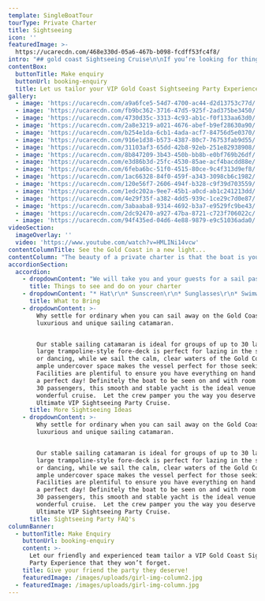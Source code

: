 ```yaml
---
template: SingleBoatTour
tourType: Private Charter
title: Sightseeing
icon: ''
featuredImage: >-
  https://ucarecdn.com/468e330d-05a6-467b-b098-fcdff53fc4f8/
intro: "## gold coast Sightseeing Cruise\n\nIf you’re looking for things to do on the Gold Coast, we invite you on a unique Gold Coast experience... sailing the calm, clear waters of the Gold Coast Broadwater aboard a beautiful sailing catamaran. \r\n\nWith 2 boats available for private charter, and catering for groups of 2-50 guests, our private sightseeing charters are ideal for families, colleagues and friends looking to explore the area and see the Gold Coast from a different perspective.   \n\nWhether you are a Gold Coast local or on vacation as an international visitor, experiencing the many attractions on the Gold Coast Broadwater from a luxury catamaran is the perfect way to make a memorable experience for your group!"
contentBox:
  buttonTitle: Make enquiry
  buttonUrl: booking-enquiry
  title: Let us tailor your VIP Gold Coast Sightseeing Party Experience
gallery:
  - image: 'https://ucarecdn.com/a9a6fce5-54d7-4700-ac44-d2d13753c77d/'
  - image: 'https://ucarecdn.com/fb9bc362-3716-47d5-925f-2ad375be3450/'
  - image: 'https://ucarecdn.com/4730d35c-3313-4c93-ab1c-f0f133aa63d0/'
  - image: 'https://ucarecdn.com/2a8e3219-a021-4676-abef-b9ef28630a90/'
  - image: 'https://ucarecdn.com/b254e1da-6cb1-4ada-acf7-84756d5e0370/'
  - image: 'https://ucarecdn.com/916e1d38-b573-4387-80c7-76753fab9d55/'
  - image: 'https://ucarecdn.com/31103af3-65dd-42b8-92eb-251e82938908/'
  - image: 'https://ucarecdn.com/8b847209-3b43-450b-bb8b-e0bf769b26df/'
  - image: 'https://ucarecdn.com/e3d86b3d-25fc-4530-85ae-acf4bacdd88e/'
  - image: 'https://ucarecdn.com/6feba6bc-51f0-4515-80ce-9c4f313d9ef8/'
  - image: 'https://ucarecdn.com/1ac66328-84f0-459f-a343-3098cb6c1982/'
  - image: 'https://ucarecdn.com/120e56f7-2606-494f-b328-c9f39d703559/'
  - image: 'https://ucarecdn.com/1edc202a-9ee7-45b1-a0cd-ab1c241213dd/'
  - image: 'https://ucarecdn.com/4e29f35f-a382-4dd5-939c-1ce29c7d0e87/'
  - image: 'https://ucarecdn.com/3abaaba8-9314-4692-b3a7-e9529fc9be43/'
  - image: 'https://ucarecdn.com/2dc92470-a927-47ba-8721-c723f706022c/'
  - image: 'https://ucarecdn.com/94f435ed-04d6-4e88-9879-e9c51036ada0/'
videoSection:
  imageOverlay: ''
  video: 'https://www.youtube.com/watch?v=HMLINi14vcw'
contentColumnTitle: See the Gold Coast in a new light...
contentColumn: "The beauty of a private charter is that the boat is yours to use as you wish and you call the shots…  So if you fancy dropping anchor for a swim we can make it happen, if you would prefer to spend more time sailing that’s also fine. \r\n\nYou can choose from our delicious catering menu and drinks packages, or you are welcome to BYO food and drinks. We supply the eskies, ice, BBQ and BBQ tools free of charge. You can even take your pick of music on our private charters as we have Premium Spotify on board. You might want to show us your dance moves or create a relaxing atmosphere and chill to some peaceful tunes. \r\n\nWe strive to create the best experience possible for our guests and are always delighted when they come back to say we gave them the exact experience they were hoping for! We don’t just take you for a generic sightseeing cruise, we like to make it more about a unique experience that you and your guests will remember for years to come."
accordionSection:
  accordion:
    - dropdownContent: "We will take you and your guests for a sail past the iconic 5 star Palazzo Versace, you will marvel at the luxurious super yachts and watch the Gold Coast city skyline drift into the distance as you sail north.     Wave Break Island is a little slice of paradise here on the Gold Coast and a must see, especially if you’re in holiday mode!    Our boats are equipped to pull up right on the beach, so you can hop on and off as you please. Take advantage of our range of beach activities and use the SUP’s or snorkel at the dive site and see a variety of small colourful fish. If you’re feeling energetic and want to bring your group together you can have a game of volleyball or cricket right there on the sand! \n\nYou’re going to see lots of interesting things while out on the Broadwater with us, so be sure to keep an eye out for friendly bottle-nose dolphins, stingrays, turtles, wallabies and soaring sea-eagles!   You can catch up on those rays while lounging out on the foredeck as we can sail up to Sovereign Islands to see the mansions of the rich and famous. \n\nWe have rods and bait on board so you can have a go at dropping a line in, you might even catch a fish!\r\n\nFancy trying your hand at sailing?   No problem, let our friendly crew know and they will have you hoisting the sails and manning the helm in no time.   Just want to chill and enjoy a few drinks and  maybe take a quick swim, this is totally fine too.  We also carry a range of fun activities on board the boat for your use.  \r\n\nOur cruises are fun and suitable for all ages."
      title: Things to see and do on your charter
    - dropdownContent: "* Hat\r\n* Sunscreen\r\n* Sunglasses\r\n* Swimwear \r\n* Towel\r\n* Jacket on cooler days\r\n* Camera\r\n* Food and drinks if you wish to BYO"
      title: What to Bring
    - dropdownContent: >-
        Why settle for ordinary when you can sail away on the Gold Coast’s most
        luxurious and unique sailing catamaran.


        Our stable sailing catamaran is ideal for groups of up to 30 ladies. The
        large trampoline-style fore-deck is perfect for lazing in the sunshine
        or dancing, while we sail the calm, clear waters of the Gold Coast. The
        ample undercover space makes the vessel perfect for those seeking shade.
        Facilities are plentiful to ensure you have everything on hand to enjoy
        a perfect day! Definitely the boat to be seen on and with room for up to
        30 passengers, this smooth and stable yacht is the ideal venue for a
        wonderful cruise.  Let the crew pamper you the way you deserve with our
        Ultimate VIP Sightseeing Party Cruise.
      title: More Sightseeing Ideas
    - dropdownContent: >-
        Why settle for ordinary when you can sail away on the Gold Coast’s most
        luxurious and unique sailing catamaran.


        Our stable sailing catamaran is ideal for groups of up to 30 ladies. The
        large trampoline-style fore-deck is perfect for lazing in the sunshine
        or dancing, while we sail the calm, clear waters of the Gold Coast. The
        ample undercover space makes the vessel perfect for those seeking shade.
        Facilities are plentiful to ensure you have everything on hand to enjoy
        a perfect day! Definitely the boat to be seen on and with room for up to
        30 passengers, this smooth and stable yacht is the ideal venue for a
        wonderful cruise.  Let the crew pamper you the way you deserve with our
        Ultimate VIP Sightseeing Party Cruise.
      title: Sightseeing Party FAQ's
columnBanner:
  - buttonTitle: Make Enquiry
    buttonUrl: booking-enquiry
    content: >-
      Let our friendly and experienced team tailor a VIP Gold Coast Sightseeing
      Party Experience that they won’t forget.
    title: Give your friend the party they deserve!
    featuredImage: /images/uploads/girl-img-column2.jpg
  - featuredImage: /images/uploads/girl-img-column.jpg
---
```

